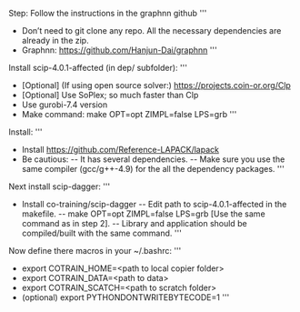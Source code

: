 Step: Follow the instructions in the graphnn github
'''
 - Don’t need to git clone any repo. All the necessary dependencies are already in the zip.
 - Graphnn: https://github.com/Hanjun-Dai/graphnn
'''

Install scip-4.0.1-affected (in dep/ subfolder):
'''
 - [Optional] (If using open source solver:) https://projects.coin-or.org/Clp
 - [Optional] Use SoPlex; so much faster than Clp
 - Use gurobi-7.4 version
 - Make command: make OPT=opt ZIMPL=false LPS=grb
'''

Install:
'''
 - Install https://github.com/Reference-LAPACK/lapack
 - Be cautious:
  -- It has several dependencies.
  -- Make sure you use the same compiler (gcc/g++-4.9) for the all the dependency packages.
'''

Next install scip-dagger:
'''
 - Install co-training/scip-dagger
  -- Edit path to scip-4.0.1-affected in the makefile.
  -- make OPT=opt ZIMPL=false LPS=grb [Use the same command as in step 2]. 
  -- Library and application should be compiled/built with the same command.
'''


Now define there macros in your ~/.bashrc:
'''
  - export COTRAIN_HOME=\<path to local copier folder\>
  - export COTRAIN_DATA=\<path to data\>
  - export COTRAIN_SCATCH=\<path to scratch folder\>
  - (optional) export PYTHONDONTWRITEBYTECODE=1 
'''

